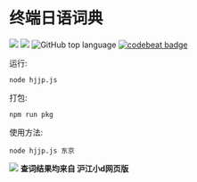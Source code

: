# 终端日语词典  
[![](https://img.shields.io/github/license/asutorufa/hujiang_japanese_dict.svg)](https://raw.githubusercontent.com/Asutorufa/hujiang_japanese_dict/master/LICENSE)
[![](https://img.shields.io/github/release/asutorufa/hujiang_japanese_dict.svg)](https://github.com/Asutorufa/hujiang_japanese_dict/releases)
![GitHub top language](https://img.shields.io/github/languages/top/asutorufa/hujiang_japanese_dict.svg)
[![codebeat badge](https://codebeat.co/badges/e1408f62-46ae-43b0-920d-e38128dcfd48)](https://codebeat.co/projects/github-com-asutorufa-hujiang_japanese_dict-master)  

运行:
```shell
node hjjp.js
```
打包:
```shell
npm run pkg 
```

使用方法:  
```
node hjjp.js 东京
```

![](https://raw.githubusercontent.com/Asutorufa/hujiang_japanese_dict/node.js/Screenshot_20190813_183940.png)
**查词结果均来自 沪江小d网页版**
